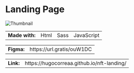 # Landing Page 

<img src="https://ibb.co/KL9NF5J" alt="Thumbnail">

<table>
 <tr>
  <td><strong>Made with:</strong></td>
  <td>Html</td>
  <td>Sass</td>
  <td>JavaScript</td>
 </tr>
</table>
<table>
  <tr>
  <td><strong>Figma:</strong></td>
  <td>https://url.gratis/ouW1DC</td>
 </tr>
</table>
<table>
  <tr>
  <td><strong>Link:</strong></td>
  <td>https://hugocorreaa.github.io/nft-landing/</td>
 </tr>
</table>

